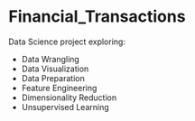 # Financial_Transactions
Data Science project exploring:
- Data Wrangling
- Data Visualization
- Data Preparation
- Feature Engineering 
- Dimensionality Reduction
- Unsupervised Learning
